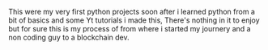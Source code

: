 This were my very first python projects soon after i learned python from a bit of basics and some Yt tutorials i made this,
There's nothing in it to enjoy but for sure this is my process of from where i started my journery and a non coding guy to a blockchain dev.
